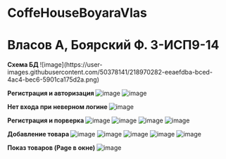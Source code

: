 # CoffeHouseBoyaraVlas


<h1> Власов А, Боярский Ф. 3-ИСП9-14 </h1>
<b> Схема БД </b>
![image](https://user-images.githubusercontent.com/50378141/218970282-eeaefdba-bced-4ac4-bec6-5901ca175d2a.png)

<b> Регистрация и авторизация </b>
![image](https://user-images.githubusercontent.com/50378141/218975361-b81e3833-dda0-4f1b-b8ad-cdcc8f46e1ba.png)
![image](https://user-images.githubusercontent.com/50378141/218975402-b3703171-72f1-4f4e-9ec4-921488c6163d.png)

<b> Нет входа при неверном логине </b>
![image](https://user-images.githubusercontent.com/50378141/218975582-48348d7b-1da3-4d79-919c-03ee0bfc352c.png)

<b> Регистрация и порверка </b>
![image](https://user-images.githubusercontent.com/50378141/218975729-fb95eeb1-d4d9-4b14-841f-f5bde8fbabe8.png)
![image](https://user-images.githubusercontent.com/50378141/218975824-013081b7-daee-4def-8b1e-12ca0e401821.png)
![image](https://user-images.githubusercontent.com/50378141/218976023-394b33ca-c30b-49b0-90e1-835c4379289b.png)
![image](https://user-images.githubusercontent.com/50378141/218976429-46d2526e-d5e7-4adc-815d-56532da5c21c.png)

<b> Добавление товара </b>
![image](https://user-images.githubusercontent.com/50378141/219850335-587a7b5d-85cb-454a-b5e8-af3077325bab.png)
![image](https://user-images.githubusercontent.com/50378141/219850386-d83eb516-620c-47da-8c5e-e18680ee40df.png)
![image](https://user-images.githubusercontent.com/50378141/219850405-20fea3b3-c0d0-454a-90c5-88f774a97135.png)
![image](https://user-images.githubusercontent.com/50378141/219850358-695791c1-3e84-4dda-8e83-e7cd3ffd360e.png)
![image](https://user-images.githubusercontent.com/50378141/219850365-7048495a-d0ab-4601-9b73-ebc8c574682e.png)

<b> Показ товаров (Page в окне) </b>
![image](https://user-images.githubusercontent.com/50378141/220129330-a54692d9-7006-4166-bad8-e4229e91d148.png)
